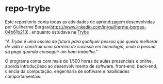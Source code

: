 # repo-trybe
Este repositorio conta todas as atividades de aprendizagem desenvolvidas por Guilherme Borges(https://www.linkedin.com/in/guilherme-borges-04b61b213)_ 
enquanto estudava na [Trybe](https://www.betrybe.com/) 

_"A Trybe é uma escola do futuro para qualquer pessoa que queira melhorar de vida e construir uma carreira de sucesso em tecnologia, onde a pessoa só
paga quando conseguir um bom trabalho."_

O programa conta com mais de 1.500 horas de aulas presenciais e online, aborda introduçõeso ao desenvolvimento de software, front-end, back-end, 
ciencia da computação, engenharia de software e habilidades comportamentais.
